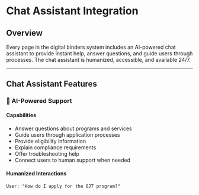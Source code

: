# Chat Assistant Integration

## Overview

Every page in the digital binders system includes an AI-powered chat assistant to provide instant help, answer questions, and guide users through processes. The chat assistant is humanized, accessible, and available 24/7.

---

## Chat Assistant Features

### 🤖 AI-Powered Support

#### **Capabilities**
- Answer questions about programs and services
- Guide users through application processes
- Provide eligibility information
- Explain compliance requirements
- Offer troubleshooting help
- Connect users to human support when needed

#### **Humanized Interactions**
```
User: "How do I apply for the OJT program?"